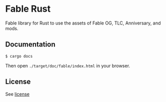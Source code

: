# Fable Rust

Fable library for Rust to use the assets of Fable OG, TLC, Anniversary, and mods.

## Documentation

```
$ cargo docs
```

Then open `./target/doc/fable/index.html` in your browser.

## License

See [license](./license)